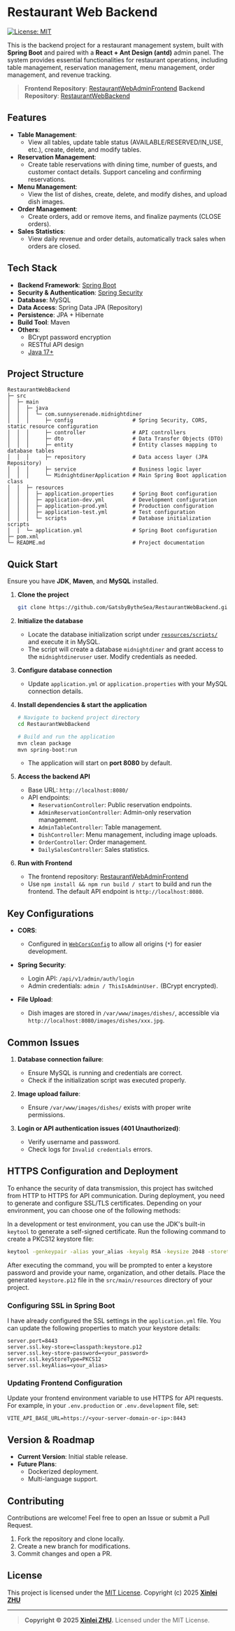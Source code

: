 # Restaurant Web Backend

[![License: MIT](https://img.shields.io/badge/License-MIT-yellow.svg)](./LICENSE)

This is the backend project for a restaurant management system, built with **Spring Boot** and paired with a **React + Ant Design (antd)** admin panel. The system provides essential functionalities for restaurant operations, including table management, reservation management, menu management, order management, and revenue tracking.

> **Frontend Repository**: [RestaurantWebAdminFrontend](https://github.com/GatsbyBytheSea/RestaurantWebAdminFrontend)
> **Backend Repository**: [RestaurantWebBackend](https://github.com/GatsbyBytheSea/RestaurantWebBackend)

## Features

- **Table Management**:
  - View all tables, update table status (AVAILABLE/RESERVED/IN_USE, etc.), create, delete, and modify tables.
- **Reservation Management**:
  - Create table reservations with dining time, number of guests, and customer contact details. Support canceling and confirming reservations.
- **Menu Management**:
  - View the list of dishes, create, delete, and modify dishes, and upload dish images.
- **Order Management**:
  - Create orders, add or remove items, and finalize payments (CLOSE orders).
- **Sales Statistics**:
  - View daily revenue and order details, automatically track sales when orders are closed.

## Tech Stack

- **Backend Framework**: [Spring Boot](https://spring.io/projects/spring-boot)
- **Security & Authentication**: [Spring Security](https://spring.io/projects/spring-security)
- **Database**: MySQL
- **Data Access**: Spring Data JPA (Repository)
- **Persistence**: JPA + Hibernate
- **Build Tool**: Maven
- **Others**:
  - BCrypt password encryption
  - RESTful API design
  - [Java 17+](https://docs.oracle.com/en/java/)

## Project Structure

```
RestaurantWebBackend
├─ src
│  ├─ main
│  │  ├─ java
│  │  │  └─ com.sunnyserenade.midnightdiner
│  │  │     ├─ config                   # Spring Security, CORS, static resource configuration
│  │  │     ├─ controller               # API controllers
│  │  │     ├─ dto                      # Data Transfer Objects (DTO)
│  │  │     ├─ entity                   # Entity classes mapping to database tables
│  │  │     ├─ repository               # Data access layer (JPA Repository)
│  │  │     ├─ service                  # Business logic layer
│  │  │     └─ MidnightdinerApplication # Main Spring Boot application class
│  │  ├─ resources
│  │  │  ├─ application.properties      # Spring Boot configuration
│  │  │  ├─ application-dev.yml         # Development configuration
│  │  │  ├─ application-prod.yml        # Production configuration
│  │  │  ├─ application-test.yml        # Test configuration
│  │  │  └─ scripts                     # Database initialization scripts
│  │  └─ application.yml                # Spring Boot configuration
├─ pom.xml
└─ README.md                            # Project documentation
```

## Quick Start

Ensure you have **JDK**, **Maven**, and **MySQL** installed.

1. **Clone the project**
   ```bash
   git clone https://github.com/GatsbyBytheSea/RestaurantWebBackend.git
   ```

2. **Initialize the database**
   - Locate the database initialization script under [`resources/scripts/`](./src/main/resources/scripts) and execute it in MySQL.
   - The script will create a database `midnightdiner` and grant access to the `midnightdineruser` user. Modify credentials as needed.

3. **Configure database connection**
   - Update `application.yml` or `application.properties` with your MySQL connection details.

4. **Install dependencies & start the application**
   ```bash
   # Navigate to backend project directory
   cd RestaurantWebBackend

   # Build and run the application
   mvn clean package
   mvn spring-boot:run
   ```
   - The application will start on **port 8080** by default.

5. **Access the backend API**
   - Base URL: `http://localhost:8080/`
   - API endpoints:
     - `ReservationController`: Public reservation endpoints.
     - `AdminReservationController`: Admin-only reservation management.
     - `AdminTableController`: Table management.
     - `DishController`: Menu management, including image uploads.
     - `OrderController`: Order management.
     - `DailySalesController`: Sales statistics.

6. **Run with Frontend**
   - The frontend repository: [RestaurantWebAdminFrontend](https://github.com/GatsbyBytheSea/RestaurantWebAdminFrontend)
   - Use `npm install && npm run build / start` to build and run the frontend. The default API endpoint is `http://localhost:8080`.

## Key Configurations

- **CORS**:
  - Configured in [`WebCorsConfig`](./src/main/java/com/sunnyserenade/midnightdiner/config/WebCorsConfig.java) to allow all origins (`*`) for easier development.

- **Spring Security**:
  - Login API: `/api/v1/admin/auth/login`
  - Admin credentials: `admin / ThisIsAdminUser.` (BCrypt encrypted).

- **File Upload**:
  - Dish images are stored in `/var/www/images/dishes/`, accessible via `http://localhost:8080/images/dishes/xxx.jpg`.

## Common Issues

1. **Database connection failure**:
   - Ensure MySQL is running and credentials are correct.
   - Check if the initialization script was executed properly.

2. **Image upload failure**:
   - Ensure `/var/www/images/dishes/` exists with proper write permissions.

3. **Login or API authentication issues (401 Unauthorized)**:
   - Verify username and password.
   - Check logs for `Invalid credentials` errors.

## HTTPS Configuration and Deployment

To enhance the security of data transmission, this project has switched from HTTP to HTTPS for API communication. During deployment, you need to generate and configure SSL/TLS certificates. Depending on your environment, you can choose one of the following methods:

In a development or test environment, you can use the JDK's built-in `keytool` to generate a self-signed certificate. Run the following command to create a PKCS12 keystore file:

```bash
keytool -genkeypair -alias your_alias -keyalg RSA -keysize 2048 -storetype PKCS12 -keystore keystore.p12 -validity 3650
```

After executing the command, you will be prompted to enter a keystore password and provide your name, organization, and other details. Place the generated `keystore.p12` file in the `src/main/resources` directory of your project.

### Configuring SSL in Spring Boot

I have already configured the SSL settings in the `application.yml` file. You can update the following properties to match your keystore details:

```properties
server.port=8443
server.ssl.key-store=classpath:keystore.p12
server.ssl.key-store-password=<your_password>
server.ssl.keyStoreType=PKCS12
server.ssl.keyAlias=<your_alias>
```

### Updating Frontend Configuration

Update your frontend environment variable to use HTTPS for API requests. For example, in your `.env.production` or `.env.development` file, set:

```properties
VITE_API_BASE_URL=https://<your-server-domain-or-ip>:8443
```


## Version & Roadmap

- **Current Version**: Initial stable release.
- **Future Plans**:
  - Dockerized deployment.
  - Multi-language support.

## Contributing

Contributions are welcome! Feel free to open an Issue or submit a Pull Request.

1. Fork the repository and clone locally.
2. Create a new branch for modifications.
3. Commit changes and open a PR.

## License

This project is licensed under the [MIT License](./LICENSE).
Copyright (c) 2025 [**Xinlei ZHU**](https://github.com/GatsbyBytheSea)

---

> **Copyright &copy; 2025 [Xinlei ZHU](https://github.com/GatsbyBytheSea).**
> Licensed under the MIT License.